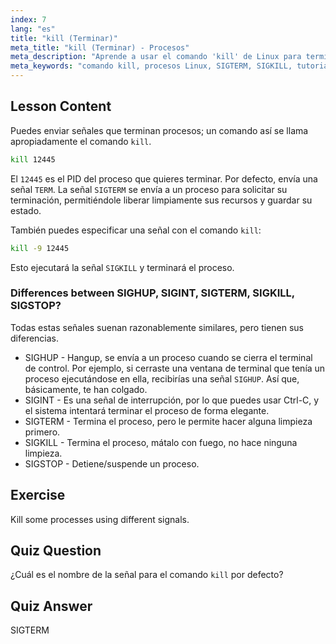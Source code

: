 ```yaml
---
index: 7
lang: "es"
title: "kill (Terminar)"
meta_title: "kill (Terminar) - Procesos"
meta_description: "Aprende a usar el comando 'kill' de Linux para terminar procesos. Comprende SIGTERM, SIGKILL y otras señales para la gestión de procesos. ¡Empieza a aprender ahora!"
meta_keywords: "comando kill, procesos Linux, SIGTERM, SIGKILL, tutorial Linux, principiante, gestión de procesos, guía Linux"
---
```


## Lesson Content

Puedes enviar señales que terminan procesos; un comando así se llama apropiadamente el comando `kill`.

```bash
kill 12445
```

El `12445` es el PID del proceso que quieres terminar. Por defecto, envía una señal `TERM`. La señal `SIGTERM` se envía a un proceso para solicitar su terminación, permitiéndole liberar limpiamente sus recursos y guardar su estado.

También puedes especificar una señal con el comando `kill`:

```bash
kill -9 12445
```

Esto ejecutará la señal `SIGKILL` y terminará el proceso.

### Differences between SIGHUP, SIGINT, SIGTERM, SIGKILL, SIGSTOP?

Todas estas señales suenan razonablemente similares, pero tienen sus diferencias.

- SIGHUP - Hangup, se envía a un proceso cuando se cierra el terminal de control. Por ejemplo, si cerraste una ventana de terminal que tenía un proceso ejecutándose en ella, recibirías una señal `SIGHUP`. Así que, básicamente, te han colgado.
- SIGINT - Es una señal de interrupción, por lo que puedes usar Ctrl-C, y el sistema intentará terminar el proceso de forma elegante.
- SIGTERM - Termina el proceso, pero le permite hacer alguna limpieza primero.
- SIGKILL - Termina el proceso, mátalo con fuego, no hace ninguna limpieza.
- SIGSTOP - Detiene/suspende un proceso.

## Exercise

Kill some processes using different signals.

## Quiz Question

¿Cuál es el nombre de la señal para el comando `kill` por defecto?

## Quiz Answer

SIGTERM
